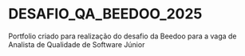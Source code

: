 # DESAFIO_QA_BEEDOO_2025
Portfolio criado para realização do desafio da Beedoo para a vaga de Analista de Qualidade de Software Júnior
